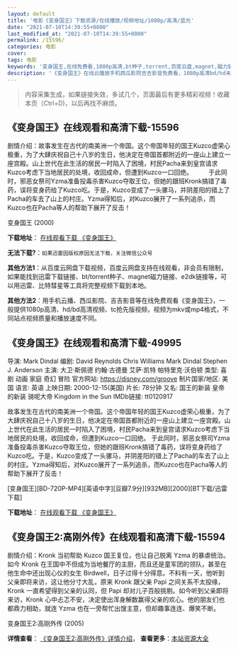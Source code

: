 ```yaml
---
layout: default
title: '电影《变身国王》下载资源/在线播放/视频地址/1080p/高清/蓝光'
date: "2021-07-10T14:39:55+0800"
last_modified_at: "2021-07-10T14:39:55+0800"
permalink: /15596/
categories: 电影
cover:
tags: 电影
keywords: '变身国王,在线免费看,1080p高清,bt种子,torrent,百度云盘,magnet,磁力链,迅雷下载资源'
description: '《变身国王》在线云播放手机西瓜影院吉吉影音免费看，1080p高清bd/hd未删减完整版和tc抢先枪版，mkv/mp4格式，附带bt/torrent种子、magnet/磁力链、百度云盘、网盘资源迅雷下载链接'
---
```


>内容采集生成，如果链接失效，多试几个，页面最后有更多精彩视频！收藏本页（Ctrl+D)，以后再找不麻烦。


## 《变身国王》在线观看和高清下载-15596

剧情介绍：故事发生在古代的南美洲一个帝国。这个帝国年轻的国王Kuzco虚荣心极重，为了大肆庆祝自己十八岁的生日，他决定在帝国首都附近的一座山上建立一座宫殿。山上世代在此生活的居民一时陷入了困境，村民Pacha来到皇宫请求Kuzco考虑下当地居民的处境，收回成命，但遭到Kuzco一口回绝。   　　于此同时，邪恶女祭司Yzma准备投毒杀害Kuzco夺取王位，但她的跟班Kronk搞错了毒药，误将变身药给了Kuzco吃。于是，Kuzco变成了一头骡马，并阴差阳的错上了Pacha的车去了山上的村庄。Yzma得知后，对Kuzco展开了一系列追杀，而Kuzco也在Pacha等人的帮助下展开了反击！


变身国王 (2000)

**下载地址**： [在线观看下载 《变身国王》](https://www.btbtdy.me/btdy/dy4514.html) 


**无法下载?**：`如果迅雷因版权原因无法下载，关注微信公众号 `

**其他方法1**：从百度云网盘下载视频，百度云网盘支持在线观看，非会员有限制，如果能找到迅雷下载链接、bt/torrent种子、magnet磁力链接、e2dk链接等，可以用迅雷、比特彗星等工具将完整视频下载到本地。

**其他方法2**：用手机云播、西瓜影院、吉吉影音等在线免费观看《变身国王》，一般提供1080p高清、hd/bd高清视频、tc抢先版视频，视频为mkv或mp4格式，不同站点视频质量和播放速度不同。


## 《变身国王》在线观看和高清下载-49995

导演: Mark Dindal 编剧: David Reynolds Chris Williams Mark Dindal Stephen J. Anderson 主演: 大卫·斯佩德 约翰·古德曼 艾萨·凯特 帕特里克·沃伯顿 类型: 喜剧 动画 家庭 奇幻 冒险 官方网站: https://disney.com/groove 制片国家/地区: 美国 语言: 英语 上映日期: 2000-12-15(美国) 片长: 78分钟 又名: 国王的新装 皇帝的新装 骑呢大帝 Kingdom in the Sun IMDb链接: tt0120917

故事发生在古代的南美洲一个帝国。这个帝国年轻的国王Kuzco虚荣心极重，为了大肆庆祝自己十八岁的生日，他决定在帝国首都附近的一座山上建立一座宫殿。山上世代在此生活的居民一时陷入了困境，村民Pacha来到皇宫请求Kuzco考虑下当地居民的处境，收回成命，但遭到Kuzco一口回绝。 于此同时，邪恶女祭司Yzma准备投毒杀害Kuzco夺取王位，但她的跟班Kronk搞错了毒药，误将变身药给了Kuzco吃。于是，Kuzco变成了一头骡马，并阴差阳的错上了Pacha的车去了山上的村庄。Yzma得知后，对Kuzco展开了一系列追杀，而Kuzco也在Pacha等人的帮助下展开了反击！


[变身国王][BD-720P-MP4][英语中字][豆瓣7.9分][932MB][2000][BT下载/迅雷下载]

**下载地址**： [在线观看下载 《变身国王》](https://www.btdx8.com/torrent/bsgw_2000.html) 


## 《变身国王2:高刚外传》在线观看和高清下载-15594

剧情介绍：Kronk 当初帮助 Kuzco 国王复位，也让自己脱离 Yzma 的暴虐统治。如今 Kronk 在王国中不但成为当地餐厅的主厨，而且还是童军团的领队，甚至在他生命中还出现心仪的女生 Birdwell，日子过得十分得意。不料有一天，他听到父亲即将来访，这让他分寸大乱，原来 Kronk 跟父亲 Papi 之间关系不太投缘，Kronk 一直希望得到父亲的认同，但 Papi 却对儿子百般挑剔。如今听到父亲即将来访，Kronk 心中忐忑不安，决定使出浑身解数赢得父亲的欢心。他的朋友们也都鼎力相助，就连 Yzma 也在一旁帮忙出馊主意，但却趣事连连、爆笑不断。


变身国王2:高刚外传 (2005)

**详情查看**： [《变身国王2:高刚外传》详情介绍](/movie/15594/)， **查看更多**：[本站资源大全](/movie/t/all/)

